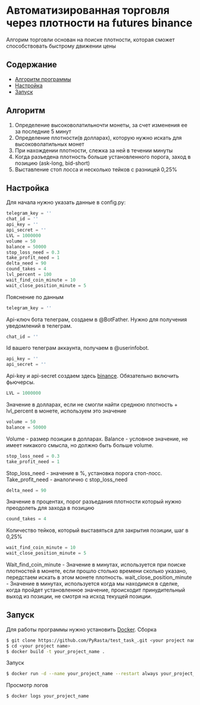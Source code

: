 # Автоматизированная торговля через плотности на futures binance
Алгорим торговли основан на поиске плотности, которая сможет способствовать быстрому движении цены

## Содержание
- [Алгоритм программы](#алгоритм)
- [Настройка](#настройка)
- [Запуск](#запуск)

## Алгоритм
1. Определение высоковолатильночти монеты, за счет изменения ее за последние 5 минут
2. Определение плотности(в долларах), которую нужно искать для высоковолатильных монет
3. При нахождении плотности, слежка за ней в течении минуты
4. Когда разъедена плотность больше установленного порога, заход в позицию (ask-long, bid-short)
5. Выставление стоп лосса и несколько тейков с разницей 0,25%

## Настройка
Для начала нужно указать данные в config.py:
```python
telegram_key = ''
chat_id = ''
api_key = ''
api_secret = ''
LVL = 1000000
volume = 50
balance = 50000
stop_loss_need = 0.3
take_profit_need = 1
delta_need = 90
cound_takes = 4
lvl_percent = 100
wait_find_coin_minute = 10
wait_close_position_minute = 5
```
Пояснение по данным
```python
telegram_key = ''
```
Api-ключ бота телеграм, создаем в @BotFather. Нужно для получения уведомлений в телеграм.
```python
chat_id = ''
```
Id вашего телеграм аккаунта, получаем в @userinfobot.
```python
api_key = ''
api_secret = ''
```
Api-key и api-secret создаем здесь [binance](https://www.binance.com/ru/my/settings/api-management).
Обязательно включить фьючерсы.
```python
LVL = 1000000
```
Значение в долларах, если не смогли найти среднюю плотность + lvl_percent в монете, используем это значение
```python
volume = 50
balance = 50000
```
Volume - размер позиции в долларах. Balance - условное значение, не имеет никакого смысла, но должно быть больше volume.
```python
stop_loss_need = 0.3
take_profit_need = 1
```
Stop_loss_need - значение в %, установка порога стоп-лосс. Take_profit_need - аналогично с stop_loss_need
```python
delta_need = 90
```
Значение в процентах, порог разъедания плотности который нужно преодолеть для захода в позицию
```python
cound_takes = 4
```
Количество тейков, который выставяться для закрытия позиции, шаг в 0,25%
```python
wait_find_coin_minute = 10
wait_close_position_minute = 5
```
Wait_find_coin_minute - Значение в минутах, используется при поиске плотностей в монете, если прошло столько времени сколько указано, передстаем искать в этом монете плотность.
wait_close_position_minute - Значение в минутах, используется когда мы находимся в сделке, когда пройдет установленное значение, происходит принудительный выход из позиции, не смотря на исход текущей позиции.

## Запуск
Для работы программы нужно установить [Docker](https://www.docker.com/products/docker-desktop/).
Сборка
```bash
$ git clone https://github.com/PyRasta/test_task_.git <your project name>
$ cd <your project name>
$ docker build -t your_project_name .
```
Запуск
```bash
$ docker run -d --name your_project_name --restart always your_project_name
```
Просмотр логов
```bash
$ docker logs your_project_name
```